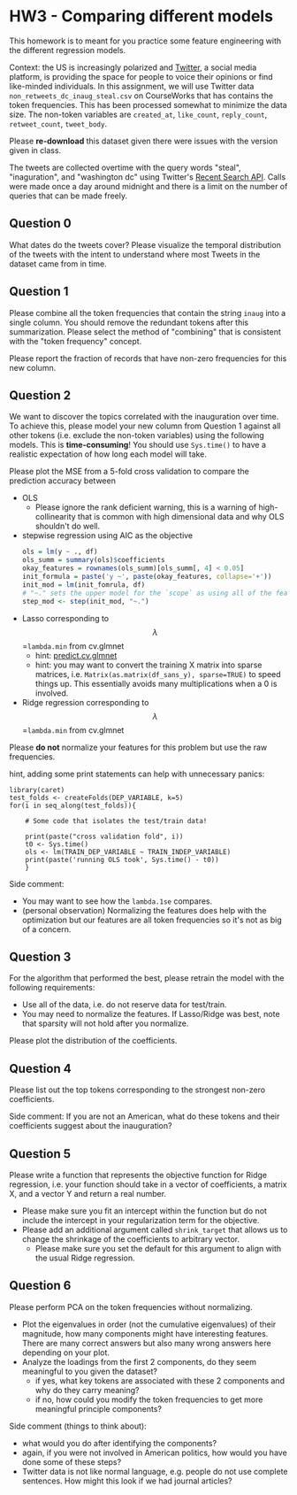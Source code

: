 # HW3 - Comparing different models

This homework is to meant for you practice some feature engineering with the
different regression models.

Context: the US is increasingly polarized and [Twitter](https://twitter.com/home), a social
media platform, is providing the space for people to voice their opinions or find like-minded
individuals. In this assignment, we will use Twitter data `non_retweets_dc_inaug_steal.csv` on CourseWorks
that has contains the token frequencies. This has been processed somewhat to minimize the data size. 
The non-token variables are `created_at`, `like_count`, `reply_count`, `retweet_count`, `tweet_body`.

Please **re-download** this dataset given there were issues with the version given in class.

The tweets are collected overtime with the query words "steal", "inaguration", and "washington dc" using
Twitter's [Recent Search API](https://developer.twitter.com/en/docs/twitter-api/tweets/search/api-reference/get-tweets-search-recent).
Calls were made once a day around midnight and there is a limit on the number of queries that
can be made freely.

## Question 0
What dates do the tweets cover? Please visualize the temporal distribution of the tweets
with the intent to understand where most Tweets in the dataset came from in time.

## Question 1
Please combine all the token frequencies that contain the string `inaug` into a single column.
You should remove the redundant tokens after this summarization. Please select the method
of "combining" that is consistent with the "token frequency" concept.

Please report the fraction of records that have non-zero frequencies for this new column.

## Question 2
We want to discover the topics correlated with the inauguration over time. To achieve this,
please model your new column from Question 1 against all other tokens (i.e. exclude the non-token variables)
using the following models. This is **time-consuming**! You should use `Sys.time()` to have a realistic expectation of how long each model will take.

Please plot the MSE from a 5-fold cross validation to compare the prediction accuracy between
- OLS
  - Please ignore the rank deficient warning, this is a warning of high-collinearity
    that is common with high dimensional data and why OLS shouldn't do well.
- stepwise regression using AIC as the objective
  ```r
  ols = lm(y ~ ., df)
  ols_summ = summary(ols)$coefficients
  okay_features = rownames(ols_summ)[ols_summ[, 4] < 0.05]
  init_formula = paste('y ~', paste(okay_features, collapse='+'))
  init_mod = lm(init_fomrula, df)
  # "~." sets the upper model for the `scope` as using all of the features
  step_mod <- step(init_mod, "~.")
  ```
- Lasso corresponding to $$\lambda$$=`lambda.min` from cv.glmnet
  - hint: [predict.cv.glmnet](https://www.rdocumentation.org/packages/glmnet/versions/4.1/topics/predict.cv.glmnet)
  - hint: you may want to convert the training X matrix into sparse matrices, i.e. `Matrix(as.matrix(df_sans_y), sparse=TRUE)`
    to speed things up. This essentially avoids many multiplications when a 0 is involved.
- Ridge regression corresponding to $$\lambda$$=`lambda.min` from cv.glmnet

Please **do not** normalize your features for this problem but use the raw frequencies.

hint, adding some print statements can help with unnecessary panics:
```{r}
library(caret)
test_folds <- createFolds(DEP_VARIABLE, k=5)
for(i in seq_along(test_folds)){

    # Some code that isolates the test/train data!
    
    print(paste("cross validation fold", i))
    t0 <- Sys.time()
    ols <- lm(TRAIN_DEP_VARIABLE ~ TRAIN_INDEP_VARIABLE)
    print(paste('running OLS took', Sys.time() - t0))
    }
```

Side comment:
- You may want to see how the `lambda.1se` compares.
- (personal observation) Normalizing the features does help with the optimization but our features are
  all token frequencies so it's not as big of a concern.

## Question 3
For the algorithm that performed the best, please retrain the model with the following requirements:
- Use all of the data, i.e. do not reserve data for test/train.
- You may need to normalize the features. If Lasso/Ridge was best, note that sparsity will not hold after
  you normalize.

Please plot the distribution of the coefficients.

## Question 4
Please list out the top tokens corresponding to the strongest non-zero coefficients.

Side comment: If you are not an American, what do these tokens and their coefficients
suggest about the inauguration?


## Question 5
Please write a function that represents the objective function for Ridge regression, i.e. your function should take in a vector of coefficients, a matrix X, and a vector Y and return a real number.
- Please make sure you fit an intercept within the function but do not include the intercept in your regularization term for the objective.
- Please add an additional argument called `shrink_target` that allows us to change the shrinkage of the coefficients to arbitrary vector.
  - Please make sure you set the default for this argument to align with the usual Ridge regression.

## Question 6
Please perform PCA on the token frequencies without normalizing.
- Plot the eigenvalues in order (not the cumulative eigenvalues) of their magnitude, how many components might have interesting features. There are many correct answers but also many wrong answers here depending on your plot.
- Analyze the loadings from the first 2 components, do they seem meaningful to you given the dataset?
  - if yes, what key tokens are associated with these 2 components and why do they carry meaning?
  - if no, how could you modify the token frequencies to get more meaningful principle components?

Side comment (things to think about):
- what would you do after identifying the components?
- again, if you were not involved in American politics, how would you have done some of these steps?
- Twitter data is not like normal language, e.g. people do not use complete sentences. How might this look if we had journal articles?
